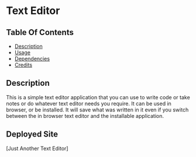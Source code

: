 # Text Editor

## Table Of Contents
- [Description](#description)
- [Usage](#usage)
- [Dependencies](#dependencies)
- [Credits](#credits)

## Description
This is a simple text editor application that you can use to write code or take notes or do whatever text editor needs you require. It can be used in browser, or be installed. It will save what was written in it even if you switch between the in browser text editor and the installable application. 

## Deployed Site
[Just Another Text Editor]
